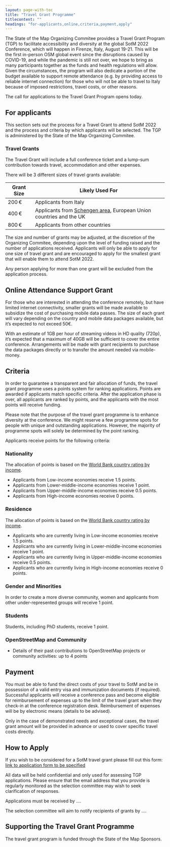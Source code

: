 ```yaml
---
layout: page-with-toc
title: "Travel Grant Programme"
titlecontent: ""
headings: "for-applicants,online,criteria,payment,apply"
---
```


The State of the Map Organizing Commitee provides a Travel Grant Program (TGP) to facilitate accessibility and diversity at the global SotM 2022 Conference, which will happen in Firenze, Italy, August 19-21. This will be the first in-person OSM global event since the disruptions caused by COVID-19, and while the pandemic is still not over, we hope to bring as many participants together as the funds and health regulations will allow. Given the circumstances, the program will also dedicate a portion of the budget available to support remote attendance (e.g. by providing access to reliable internet connection) for those who will not be able to travel to Italy because of imposed restrictions, travel costs, or other reasons.

The call for applications to the Travel Grant Program opens today.

<h2 id="for-applicants">For applicants</h2>

This section sets out the process for a Travel Grant to attend SotM 2022 and the process and criteria by which applicants will be selected. The TGP is administered by the State of the Map Organizing Commitee.

### Travel Grants

The Travel Grant will include a full conference ticket and a lump-sum contribution towards travel, accommodation and other expenses.

There will be 3 different sizes of travel grants available:

| Grant Size | Likely Used For |
| ---------- | --------------- |
| 200 €      | Applicants from Italy |
| 400 €      | Applicants from [Schengen area](https://ec.europa.eu/home-affairs/schengen-borders-and-visa/schengen-visa_en), European Union countries and the UK |
| 800 €      | Applicants from other countries |

The size and number of grants may be adjusted, at the discretion of the Organizing Commitee, depending upon the level of funding raised and the number of applications received. Applicants will only be able to apply for one size of travel grant and are encouraged to apply for the smallest grant that will enable them to attend SotM 2022.

Any person applying for more than one grant will be excluded from the application process.

<h2 id="online">Online Attendance Support Grant</h2>

For those who are interested in attending the conference remotely, but have limited internet connectivity, smaller grants will be made available to subsidize the cost of purchasing mobile data passes. The size of each grant will vary depending on the country and mobile data packages available, but it’s expected to not exceed 50€.

With an estimate of 1GB per hour of streaming videos in HD quality (720p), it’s expected that a maximum of 40GB will be sufficient to cover the entire conference. Arrangements will be made with grant recipients to purchase the data packages directly or to transfer the amount needed via mobile-money.

<h2 id="criteria">Criteria</h2>

In order to guarantee a transparent and fair allocation of funds, the travel grant programme uses a points system for ranking applications. Points are awarded if applicants match specific criteria. After the application phase is over, all applicants are ranked by points, and the applicants with the most points will receive funding.

Please note that the purpose of the travel grant programme is to enhance diversity at the conference. We might reserve a few programme spots for people with unique and outstanding applications. However, the majority of programme spots will solely be determined by the point ranking.

Applicants receive points for the following criteria:

### Nationality

The allocation of points is based on the [World Bank country rating by income](https://datatopics.worldbank.org/world-development-indicators/the-world-by-income-and-region.html).

* Applicants from Low-income economies receive 1.5 points.
* Applicants from Lower-middle-income economies receive 1 point.
* Applicants from Upper-middle-income economies receive 0.5 points.
* Applicants from High-income economies receive 0 points.

### Residence

The allocation of points is based on the [World Bank country rating by income](https://datatopics.worldbank.org/world-development-indicators/the-world-by-income-and-region.html).

* Applicants who are currently living in Low-income economies receive 1.5 points.
* Applicants who are currently living in Lower-middle-income economies receive 1 point.
* Applicants who are currently living in Upper-middle-income economies receive 0.5 points.
* Applicants who are currently living in High-income economies receive 0 points.

### Gender and Minorities

In order to create a more diverse community, women and applicants from other under-represented groups will receive 1 point.

### Students

Students, including PhD students, receive 1 point.

### OpenStreetMap and Community

* Details of their past contributions to OpenStreetMap projects or community activities: up to 4 points

<h2 id="payment">Payment</h2>

You must be able to fund the direct costs of your travel to SotM and be in possession of a valid entry visa and immunization documents (if required). Successful applicants will receive a conference pass and become eligible for reimbursement of expenses up to the limit of the travel grant when they check-in at the conference registration desk. Reimbursement of expenses will be by electronic means (details to be advised).

Only in the case of demonstrated needs and exceptional cases, the travel grant amount will be provided in advance or used to cover specific travel costs directly.

<h2 id="apply">How to Apply</h2>

If you wish to be considered for a SotM travel grant please fill out this form: <a href="…">link to application form to be specified</a>

All data will be held confidential and only used for assessing TGP applications. Please ensure that the email address that you provide is regularly monitored as the selection committee may wish to seek clarification of responses.

Applications must be received by ….

The selection committee will aim to notify recipients of grants by ….

## Supporting the Travel Grant Programme

The travel grant program is funded through the State of the Map Sponsors.
